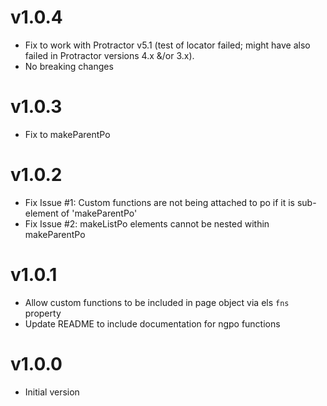 # v1.0.4
- Fix to work with Protractor v5.1 (test of locator failed; might have also failed in Protractor versions 4.x &/or 3.x). 
- No breaking changes

# v1.0.3
- Fix to makeParentPo

# v1.0.2
- Fix Issue #1: Custom functions are not being attached to po if it is sub-element of 'makeParentPo'
- Fix Issue #2: makeListPo elements cannot be nested within makeParentPo

# v1.0.1
- Allow custom functions to be included in page object via els `fns` property 
- Update README to include documentation for ngpo functions

# v1.0.0 
- Initial version


